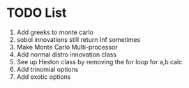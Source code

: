 # TODO List

1. Add greeks to monte carlo
1. sobol innovations still return Inf sometimes
1. Make Monte Carlo Multi-processor
1. Add normal distro innovation class
1. See up Heston class by removing the for loop for a,b calc
1. Add trinomial options
1. Add exotic options